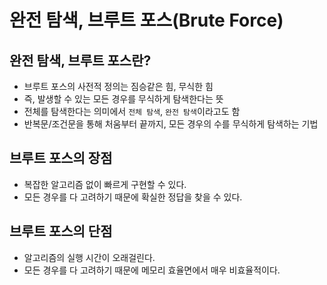 # 완전 탐색, 브루트 포스(Brute Force)

## 완전 탐색, 브루트 포스란?

- 브루트 포스의 사전적 정의는 짐승같은 힘, 무식한 힘
- 즉, 발생할 수 있는 모든 경우를 무식하게 탐색한다는 뜻
- 전체를 탐색한다는 의미에서 `전체 탐색`, `완전 탐색`이라고도 함
- 반복문/조건문을 통해 처움부터 끝까지, 모든 경우의 수를 무식하게 탐색하는 기법

## 브루트 포스의 장점

- 복잡한 알고리즘 없이 빠르게 구현할 수 있다.
- 모든 경우를 다 고려하기 때문에 확실한 정답을 찾을 수 있다.

## 브루트 포스의 단점

- 알고리즘의 실행 시간이 오래걸린다.
- 모든 경우를 다 고려하기 때문에 메모리 효율면에서 매우 비효율적이다.
